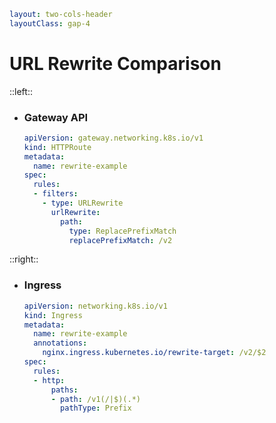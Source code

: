 ```yaml
layout: two-cols-header
layoutClass: gap-4
```
# URL Rewrite Comparison

::left::

<v-click>

- ### Gateway API
  ```yaml
  apiVersion: gateway.networking.k8s.io/v1
  kind: HTTPRoute
  metadata:
    name: rewrite-example
  spec:
    rules:
    - filters:
      - type: URLRewrite
        urlRewrite:
          path:
            type: ReplacePrefixMatch
            replacePrefixMatch: /v2
  ```

</v-click>

::right::

<v-click>

- ### Ingress
  ```yaml
  apiVersion: networking.k8s.io/v1
  kind: Ingress
  metadata:
    name: rewrite-example
    annotations:
      nginx.ingress.kubernetes.io/rewrite-target: /v2/$2
  spec:
    rules:
    - http:
        paths:
        - path: /v1(/|$)(.*)
          pathType: Prefix
  ```

</v-click> 